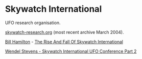 # Skywatch International

UFO research organisation.

[skywatch-research.org](https://web.archive.org/web/20040328213046/http://skywatch-research.org/) (most recent archive March 2004).

[Bill Hamilton](../people/hamilton_william.md) - [The Rise And Fall Of Skywatch International](https://web.archive.org/web/20060111162022/https://rense.com/general69/risen.htm)

[Wendel Stevens - Skywatch International UFO Conference Part 2](https://www.youtube.com/watch?v=q0jeO2aMsJU)

